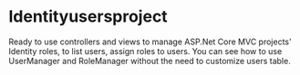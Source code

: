 # Identityusersproject
Ready to use controllers and views to manage ASP.Net Core MVC projects' Identity roles, to list users, assign roles to users. You can see how to use UserManager and RoleManager without the need to customize users table.
